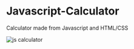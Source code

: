 # Javascript-Calculator
Calculator made from Javascript and HTML/CSS

![js calculator](https://user-images.githubusercontent.com/109902776/233794538-2e2026c8-0861-40e3-ac0c-5ec872b1e55d.png)

